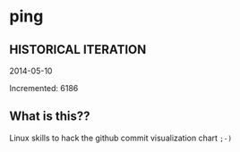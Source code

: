 # ping

## HISTORICAL ITERATION
2014-05-10

Incremented: 6186

## What is this?? 
Linux skills to hack the github commit visualization chart `;-)`
